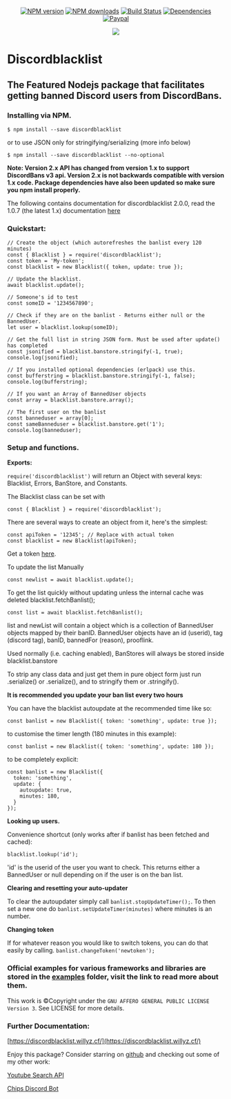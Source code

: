 <div align="center">
    <br />
    <p>
        <a href="https://www.npmjs.com/package/discordblacklist"><img src="https://img.shields.io/npm/v/discordblacklist.svg" alt="NPM version" /></a>
        <a href="https://www.npmjs.com/package/discordblacklist"><img src="https://img.shields.io/npm/dt/discordblacklist.svg" alt="NPM downloads" /></a>
        <a href="https://travis-ci.org/wzhouwzhou/discordblacklist"><img src="https://travis-ci.org/wzhouwzhou/discordblacklist.svg" alt="Build Status" /></a>
        <a href="https://david-dm.org/wzhouwzhou/discordblacklist"><img src="https://img.shields.io/david/wzhouwzhou/discordblacklist.svg" alt="Dependencies" /></a>
        <a href="https://paypal.me/wzhouwzhou"><img src="https://img.shields.io/badge/donate-paypal-009cde.svg" alt="Paypal" /></a>
    </p>
    <p>
        <a href="https://nodei.co/npm/discordblacklist/"><img src="https://nodei.co/npm/discordblacklist.png?stars=true&downloads=true"></a>
    </p>
</div>

# Discordblacklist
## The Featured Nodejs package that facilitates getting banned Discord users from DiscordBans.

### Installing via NPM.

```$ npm install --save discordblacklist```

or to use JSON only for stringifying/serializing (more info below)

```$ npm install --save discordblacklist --no-optional```

**Note: Version 2.x API has changed from version 1.x to support DiscordBans v3 api. Version 2.x is not backwards compatible with version 1.x code. Package dependencies have also been updated so make sure you npm install properly.**

The following contains documentation for discordblacklist 2.0.0, read the 1.0.7 (the latest 1.x) documentation [here](https://github.com/wzhouwzhou/discordblacklist/releases/tag/v1.0.7)


### Quickstart:

    // Create the object (which autorefreshes the banlist every 120 minutes)
    const { Blacklist } = require('discordblacklist');
    const token = 'My-token';
    const blacklist = new Blacklist({ token, update: true });

    // Update the blacklist.
    await blacklist.update();

    // Someone's id to test
    const someID = '1234567890';

    // Check if they are on the banlist - Returns either null or the BannedUser.
    let user = blacklist.lookup(someID);

    // Get the full list in string JSON form. Must be used after update() has completed
    const jsonified = blacklist.banstore.stringify(-1, true);
    console.log(jsonified);

    // If you installed optional dependencies (erlpack) use this.
    const bufferstring = blacklist.banstore.stringify(-1, false);
    console.log(bufferstring);

    // If you want an Array of BannedUser objects
    const array = blacklist.banstore.array();

    // The first user on the banlist
    const banneduser = array[0];
    const sameBanneduser = blacklist.banstore.get('1');
    console.log(banneduser);

### Setup and functions.

**Exports:**

`require('discordblacklist')` will return an Object with several keys: Blacklist, Errors, BanStore, and Constants.

The Blacklist class can be set with

    const { Blacklist } = require('discordblacklist');

There are several ways to create an object from it, here's the simplest:

    const apiToken = '12345'; // Replace with actual token
    const blacklist = new Blacklist(apiToken);

Get a token [here](https://bans.discordlist.net/mytoken).

To update the list Manually

    const newlist = await blacklist.update();

To get the list quickly without updating unless the internal cache was deleted blacklist.fetchBanlist();

    const list = await blacklist.fetchBanlist();

list and newList will contain a <BanStore> object which is a collection of BannedUser objects mapped by their banID. BannedUser objects have an id (userid), tag (discord tag), banID, bannedFor (reason), prooflink.

Used normally (i.e. caching enabled), BanStores will always be stored inside blacklist.banstore

To strip any class data and just get them in pure object form just run <BannedUser>.serialize() or <BanStore>.serialize(), and to stringify them <BannedUser> or <BanStore>.stringify().

**It is recommended you update your ban list every two hours**

You can have the blacklist autoupdate at the recommended time like so:

    const banlist = new Blacklist({ token: 'something', update: true });

to customise the timer length (180 minutes in this example):

    const banlist = new Blacklist({ token: 'something', update: 180 });

to be completely explicit:

    const banlist = new Blacklist({
      token: 'something',
      update: {
        autoupdate: true,
        minutes: 180,
      }
    });

**Looking up users.**

Convenience shortcut (only works after if banlist has been fetched and cached):

    blacklist.lookup('id');

'id' is the userid of the user you want to check. This returns either a BannedUser or null depending on if the user is on the ban list.

**Clearing and resetting your auto-updater**

To clear the autoupdater simply call ``banlist.stopUpdateTimer();``. To then set a new one do ``banlist.setUpdateTimer(minutes)`` where minutes is an number.

**Changing token**

If for whatever reason you would like to switch tokens, you can do that easily by calling.
```banlist.changeToken('newtoken');```

### Official examples for various frameworks and libraries are stored in the [examples](https://github.com/wzhouwzhou/discordblacklist/tree/master/examples) folder, visit the link to read more about them.

This work is ©Copyright under the `GNU AFFERO GENERAL PUBLIC LICENSE Version 3`. See LICENSE for more details.

### Further Documentation:
[https://discordblacklist.willyz.cf/](https://discordblacklist.willyz.cf/)

Enjoy this package? Consider starring on [github](https://github.com/wzhouwzhou/discordblacklist) and checking out some of my other work:

[Youtube Search API](https://npmjs.com/ytsearcher)

[Chips Discord Bot](https://chipsbot.me/)
